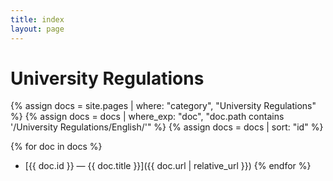 ```yaml
---
title: index
layout: page
---
```


# University Regulations

{% assign docs = site.pages | where: "category", "University Regulations" %}
{% assign docs = docs | where_exp: "doc", "doc.path contains '/University Regulations/English/'" %}
{% assign docs = docs | sort: "id" %}

{% for doc in docs %}
- [{{ doc.id }} — {{ doc.title }}]({{ doc.url | relative_url }})
{% endfor %}
